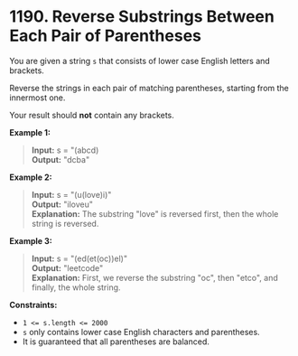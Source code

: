 # 1190. Reverse Substrings Between Each Pair of Parentheses

You are given a string `s` that consists of lower case English letters and brackets.

Reverse the strings in each pair of matching parentheses, starting from the innermost one.

Your result should **not** contain any brackets.


**Example 1:**

>**Input:** s = "(abcd)  
>**Output:** "dcba"

**Example 2:**

>**Input:** s = "(u(love)i)"  
>**Output:** "iloveu"  
>**Explanation:** The substring "love" is reversed first, then the whole string is reversed.

**Example 3:**

>**Input:** s = "(ed(et(oc))el)"  
>**Output:** "leetcode"  
>**Explanation:** First, we reverse the substring "oc", then "etco", and finally, the whole string.


**Constraints:**

- `1 <= s.length <= 2000`
- `s` only contains lower case English characters and parentheses.
- It is guaranteed that all parentheses are balanced.